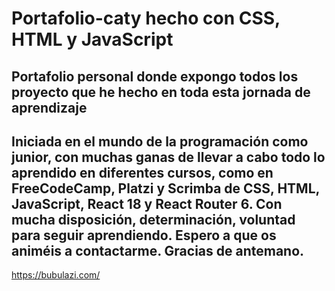 # Portafolio-caty hecho con CSS, HTML y JavaScript

## Portafolio personal donde expongo todos los proyecto que he hecho en toda esta jornada de aprendizaje

## Iniciada en el mundo de la programación como junior, con muchas ganas de llevar a cabo todo lo aprendido en diferentes cursos, como en FreeCodeCamp, Platzi y Scrimba de CSS, HTML, JavaScript, React 18 y React Router 6. Con mucha disposición, determinación, voluntad para seguir aprendiendo. Espero a que os animéis a contactarme. Gracias de antemano.

https://bubulazi.com/
